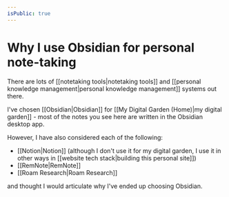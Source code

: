 ```yaml
---
isPublic: true
---
```


# Why I use Obsidian for personal note-taking

There are lots of [[notetaking tools|notetaking tools]] and [[personal knowledge management|personal knowledge management]] systems out there.

I've chosen [[Obsidian|Obsidian]] for [[My Digital Garden (Home)|my digital garden]] - most of the notes you see here are written in the Obsidian desktop app.

However, I have also considered each of the following:
- [[Notion|Notion]] (although I don't use it for my digital garden, I use it in other ways in [[website tech stack|building this personal site]])
- [[RemNote|RemNote]]
- [[Roam Research|Roam Research]]

and thought I would articulate why I've ended up choosing Obsidian.